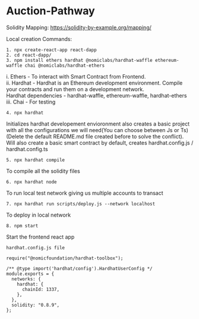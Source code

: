 # Auction-Pathway

Solidity Mapping: https://solidity-by-example.org/mapping/

Local creation Commands:
```
1. npx create-react-app react-dapp
2. cd react-dapp/
3. npm install ethers hardhat @nomiclabs/hardhat-waffle ethereum-waffle chai @nomiclabs/hardhat-ethers
```

i. Ethers - To interact with Smart Contract from Frontend.</br>
ii. Hardhat - Hardhat is an Ethereum development environment. Compile your contracts and run them on a development network.</br>
Hardhat dependencies - hardhat-waffle, ethereum-waffle, hardhat-ethers </br>
iii. Chai - For testing</br>

```
4. npx hardhat
```
Initializes hardhat developement envioronment also creates a basic project with all the configurations we will need(You can choose between Js or Ts) </br>
(Delete the default README.md file created before to solve the conflict). Will also create a basic smart contract by default, creates hardhat.config.js / hardhat.config.ts
```
5. npx hardhat compile    
```
To compile all the solidity files
```
6. npx hardhat node
```
To run local test network giving us multiple accounts to transact
```
7. npx hardhat run scripts/deploy.js --network localhost
```
To deploy in local network
```
8. npm start
```
Start the frontend react app

```
hardhat.config.js file

require("@nomicfoundation/hardhat-toolbox");

/** @type import('hardhat/config').HardhatUserConfig */
module.exports = {
  networks: {
    hardhat: {
      chainId: 1337,
    },    
  },
  solidity: "0.8.9",
};
```
